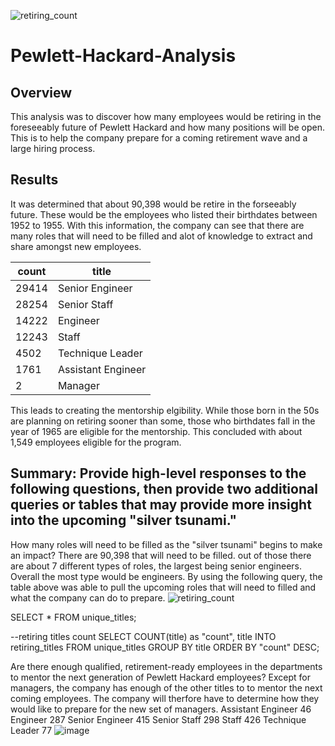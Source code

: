 ![retiring_count](https://user-images.githubusercontent.com/82242081/124406035-d0a54880-dd05-11eb-94f5-60f5b22f19f3.png)
# Pewlett-Hackard-Analysis
## Overview 
This analysis was to discover how many employees would be retiring in the foreseeably future of Pewlett Hackard and how many positions will be open.
This is to help the company prepare for a coming retirement wave and a large hiring process.

## Results
It was determined that about 90,398 would be retire in the forseeably future. These would be the employees who listed their birthdates between 1952 to 1955. With this information, the company can see that there are many roles that will need to be filled and alot of knowledge to extract and share amongst new employees.

count | title
------------ | -------------
29414 | Senior Engineer
28254 | Senior Staff
14222 | Engineer
12243 | Staff
4502 | Technique Leader
1761 | Assistant Engineer
2 | Manager

This leads to creating the mentorship elgibility. While those born in the 50s are planning on retiring sooner than some, those who birthdates fall in the year of 1965 are eligible for the mentorship. This concluded with about 1,549 employees eligible for the program.

## Summary: Provide high-level responses to the following questions, then provide two additional queries or tables that may provide more insight into the upcoming "silver tsunami."
How many roles will need to be filled as the "silver tsunami" begins to make an impact?
There are 90,398 that will need to be filled. out of those there are about 7 different types of roles, the largest being senior engineers. Overall the most type would be engineers. By using the following query, the table above was able to pull the upcoming roles that will need to filled and what the company can do to prepare.
![retiring_count](https://user-images.githubusercontent.com/82242081/124406067-e286eb80-dd05-11eb-8fc0-00728ce1c2e6.png)

SELECT * FROM unique_titles;

--retiring titles count
SELECT COUNT(title) as "count", title
INTO retiring_titles
FROM unique_titles
GROUP BY title
ORDER BY "count" DESC;

Are there enough qualified, retirement-ready employees in the departments to mentor the next generation of Pewlett Hackard employees?
Except for managers, the company has enough of the other titles to to mentor the next coming employees. The company will therfore have to determine how they would like to prepare for the new set of managers.
Assistant Engineer	46
Engineer	287
Senior Engineer	415
Senior Staff	298
Staff	426
Technique Leader	77
![image](https://user-images.githubusercontent.com/82242081/124406204-490c0980-dd06-11eb-9f13-f132bbcf1691.png)


